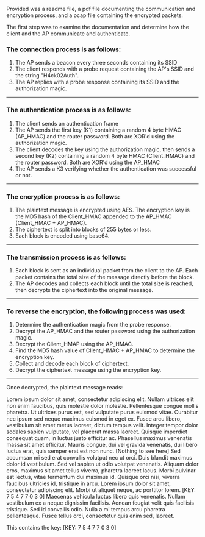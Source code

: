 Provided was a readme file, a pdf file documenting the communication and encryption process, and a pcap file containing the encrypted packets.

The first step was to examine the documentation and determine how the client and the AP communicate and authenticate.


### The connection process is as follows:
  1. The AP sends a beacon every three seconds containing its SSID
  2. The client responds with a probe request containing the AP's SSID and the string "H4ck02Auth".
  3. The AP replies with a probe response containing its SSID and the authorization magic.

---

### The authentication process is as follows:
  1. The client sends an authentication frame
  2. The AP sends the first key (K1) containing a random 4 byte HMAC (AP_HMAC) and the router password. Both are XOR'd using the authorization magic.
  3. The client decodes the key using the authorization magic, then sends a second key (K2) containing a random 4 byte HMAC (Client_HMAC) and the router password. Both are XOR'd using the AP_HMAC
  4. The AP sends a K3 verifying whether the authentication was successful or not.

---

### The encryption process is as follows:
  1. The plaintext message is encrypted using AES. The encryption key is the MD5 hash of the Client_HMAC appended to the AP_HMAC (Client_HMAC + AP_HMAC).
  2. The ciphertext is split into blocks of 255 bytes or less.
  3. Each block is encoded using base64.

---

### The transmission process is as follows:
  1. Each block is sent as an individual packet from the client to the AP. Each packet contains the total size of the message directly before the block.
  2. The AP decodes and collects each block until the total size is reached, then decrypts the ciphertext into the original message.

---

### To reverse the encryption, the following process was used:
  1. Determine the authentication magic from the probe response.
  2. Decrypt the AP_HMAC and the router password using the authorization magic.
  3. Decrypt the Client_HMAP using the AP_HMAC.
  4. Find the MD5 hash value of Client_HMAC + AP_HMAC to determine the encryption key.
  5. Collect and decode each block of ciphertext.
  6. Decrypt the ciphertext message using the encryption key.

---

Once decrypted, the plaintext message reads:

Lorem ipsum dolor sit amet, consectetur adipiscing elit. Nullam ultrices elit non enim faucibus, quis molestie dolor molestie. Pellentesque congue mollis pharetra. Ut ultrices purus est, sed vulputate purus euismod vitae. Curabitur nec ipsum sed neque maximus euismod in eget ex. Fusce arcu libero, vestibulum sit amet metus laoreet, dictum tempus velit. Integer tempor dolor sodales sapien vulputate, vel placerat massa laoreet. Quisque imperdiet consequat quam, in luctus justo efficitur ac. Phasellus maximus venenatis massa sit amet efficitur. Mauris congue, dui vel gravida venenatis, dui libero luctus erat, quis semper erat est non nunc.
[Nothing to see here]
Sed accumsan mi sed erat convallis volutpat nec ut orci. Duis blandit maximus dolor id vestibulum. Sed vel sapien ut odio volutpat venenatis. Aliquam dolor eros, maximus sit amet tellus viverra, pharetra laoreet lacus. Morbi pulvinar est lectus, vitae fermentum dui maximus id. Quisque orci nisi, viverra faucibus ultricies id, tristique in arcu. Lorem ipsum dolor sit amet, consectetur adipiscing elit. Morbi ut aliquet neque, ac porttitor lorem.
[KEY: 7 5 4 7 7 0 3 0]
Maecenas vehicula luctus libero quis venenatis. Nullam vestibulum ex a neque dignissim facilisis. Aenean feugiat velit quis facilisis tristique. Sed id convallis odio. Nulla a mi tempus arcu pharetra pellentesque. Fusce tellus orci, consectetur quis enim sed, laoreet.


This contains the key: [KEY: 7 5 4 7 7 0 3 0]

